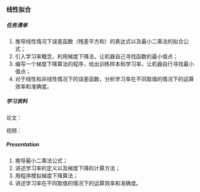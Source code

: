 ### 线性拟合

##### 任务清单
1. 推导线性情况下误差函数（残差平方和）的表达式以及最小二乘法的拟合公式；
2. 引入学习率概念，利用梯度下降法，让机器自己寻找函数的最小值点；
3. 编写一个梯度下降算法的程序，给出训练样本和学习率，让机器自行寻找最小值点；
4. 对于线性和非线性情况下的误差函数，分析学习率在不同取值的情况下的运算效率和准确度。

##### 学习资料
论文：

视频：

##### Presentation
1. 推导最小二乘法公式；
2. 讲述学习率的定义以及梯度下降的计算方法；
3. 用程序模拟梯度下降算法；
4. 讲述学习率在不同取值的情况下的运算效率和准确度。
